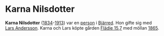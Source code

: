 # Karna Nilsdotter

**Karna Nilsdotter** ([1834](1834)-[1913](1913)) var en [person](person) i [Bjärred](Bjärred). Hon gifte sig med [Lars Andersson](Lars%20Andersson). Karna och Lars köpte gården [Flädie 15,7](Flädie%2015,7) med möllan [1865](1865).
